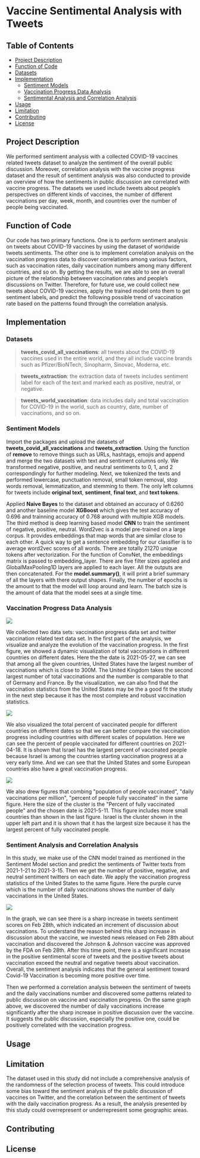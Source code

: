 # Vaccine Sentimental Analysis with Tweets

## Table of Contents

- [Project Description](#project-description)
- [Function of Code](#function-of-code)
- [Datasets](#datasets)
- [Implementation](#implementation)
   - [Sentiment Models](#sentiment-models)
   - [Vaccination Progress Data Analysis](#vaccination-progress-data-analysis)
   - [Sentimental Analysis and Correlation Analysis](#sentiment-analysis-and-correlation-analysis)
- [Usage](#usage)
- [Limitation](#limitation)
- [Contributing](#contributing)
- [License](#license)
## Project Description

We performed sentiment analysis with a collected COVID-19 vaccines related tweets dataset to analyze the sentiment of the overall public discussion. Moreover, correlation analysis with the vaccine progress dataset and the result of sentiment analysis was also conducted to provide an overview of how the sentiments in public discussion are correlated with vaccine progress. The datasets we used include tweets about people’s perspectives on different kinds of vaccines, the number of different vaccinations per day, week, month, and countries over the number of people being vaccinated.

## Function of Code

Our code has two primary functions. One is to perform sentiment analysis on tweets about COVID-19 vaccines by using the dataset of worldwide tweets sentiments. The other one is to implement correlation analysis on the vaccination progress data to discover correlations among various factors, such as vaccination rates, daily vaccination numbers among many different countries, and so on. By getting the results, we are able to see an overall picture of the relationship between vaccination rates and people’s discussions on Twitter. Therefore, for future use, we could collect new tweets about COVID-19 vaccines, apply the trained model onto them to get sentiment labels, and predict the following possible trend of vaccination rate based on the patterns found through the correlation analysis.

## Implementation
### Datasets

> **tweets_covid_all_vaccinations**: all tweets about the COVID-19 vaccines used in the entire world, and they all include vaccine brands such as Pfizer/BioNTech, Sinopharm, Sinovac, Moderna, etc.

> **tweets_extraction**: the extraction data of tweets includes sentiment label for each of the text and marked each as positive, neutral, or negative.

> **tweets_world_vaccination**: data includes daily and total vaccination for COVID-19 in the world, such as country, date, number of vaccinations, and so on.

### Sentiment Models

Import the packages and upload the datasets of **tweets_covid_all_vaccinations** and **tweets_extraction**. Using the function of **remove** to remove things such as URLs, hashtags, emojis and append and merge the two datasets with text and sentiment columns only. We transformed negative, positive, and neutral sentiments to 0, 1, and 2 correspondingly for further modeling. Next, we tokenized the texts and performed lowercase, punctuation removal, small token removal, stop words removal, lemmatization, and stemming to them. The only left columns for tweets include **original text**, **sentiment**, **final text**, and **text tokens**. 

Applied **Naive Bayes** to the dataset and obtained an accuracy of 0.6260 and another baseline model **XGBoost** which gives the test accuracy of 0.696 and trainning accuracy of 0.768 around with multiple XGB models. The third method is deep learning based model **CNN** to train the sentiment of negative, positive, neutral. Word2vec is a model pre-trained on a large corpus. It provides embeddings that map words that are similar close to each other. A quick way to get a sentence embedding for our classifier is to average word2vec scores of all words. There are totally 21270 unique tokens after vectorization. For the function of ConvNet, the embeddings matrix is passed to embedding_layer. There are five filter sizes applied and GlobalMaxPooling1D layers are applied to each layer. All the outputs are then concatenated. For the **model.summary()**, it will print a brief summary of all the layers with there output shapes. Finally, the number of epochs is the amount to that the model will loop around and learn. The batch size is the amount of data that the model sees at a single time.

### Vaccination Progress Data Analysis

![](./figure/total_vaccine.png)

We collected two data sets: vaccination progress data set and twitter vaccination related text data set. In the first part of the analysis, we visualize and analyze the evolution of the vaccination progress. In the first figure, we showed a dynamic visualization of total vaccinations in different countries on different dates. Here the the date is 2021-05-27, we can see that among all the given countries, United States have the largest number of vaccinations which is close to 300M. The United Kingdom takes the second largest number of total vaccinations and the number is comparable to that of Germany and France. By the visualization, we can also find that the vaccination statistics from the United States may be the a good fit the study in the next step because it has the most complete and robust vaccination statistics.

![](./figure/vaccine_percent.png)

We also visualized the total percent of vaccinated people for different countries on different dates so that we can better compare the vaccination progress including countries with different scales of population. Here we can see the percent of people vaccinated for different countries on 2021-04-18. It is shown that Israel has the largest percent of vaccinated people because Israel is among the countries starting vaccination progress at a very early time. And we can see that the United States and some European countries also have a great vaccination progress.

![](./figure/vaccine_cluster.png)

We also drew figures that combing "population of people vaccinated", "daily vaccinations per million", "percent of people fully vaccinated" in the same figure. Here the size of the cluster is the "Percent of fully vaccinated people" and the chosen date is 2021-5-11. This figure includes more small countries than shown in the last figure. Israel is the cluster shown in the upper left part and it is shown that it has the largest size because it has the largest percent of fully vaccinated people. 

### Sentiment Analysis and Correlation Analysis

In this study, we make use of the CNN model trained as mentioned in the Sentiment Model section and predict the sentiments of Twitter texts from 2021-1-21 to 2021-3-15. Then we get the number of positive, negative, and neutral sentiment twitters on each date. We apply the vaccination progress statistics of the United States to the same figure. Here the purple curve which is the number of daily vaccinations shows the number of daily vaccinations in the United States.

![](./figure/sentiment_vaccine.png)

In the graph, we can see there is a sharp increase in tweets sentiment scores on Feb 28th, which indicated an increment of discussion about vaccinations. To understand the reason behind this sharp increase in discussion about the vaccine, we invested news released on Feb 28th about vaccination and discovered the Johnson & Johnson vaccine was approved by the FDA on Feb 28th. After this time point, there is a significant increase in the positive sentimental score of tweets and the positive tweets about vaccination exceed the neutral and negative tweets about vaccination. Overall, the sentiment analysis indicates that the general sentiment toward Covid-19 Vaccination is becoming more positive over time.

Then we performed a correlation analysis between the sentiment of tweets and the daily vaccinations number and discovered some patterns related to public discussion on vaccine and vaccination progress. On the same graph above, we discovered the number of daily vaccinations increase significantly after the sharp increase in positive discussion over the vaccine. It suggests the public discussion, especially the positive one, could be positively correlated with the vaccination progress.

## Usage


## Limitation

The dataset used in this study did not include a comprehensive analysis of the randomness of the selection process of tweets.  This could introduce some bias toward the sentiment analysis of the public discussion of vaccines on Twitter, and the correlation between the sentiment of tweets with the daily vaccination progress. As a result, the analysis presented by this study could overrepresent or underrepresent some geographic areas.

## Contributing



## License
